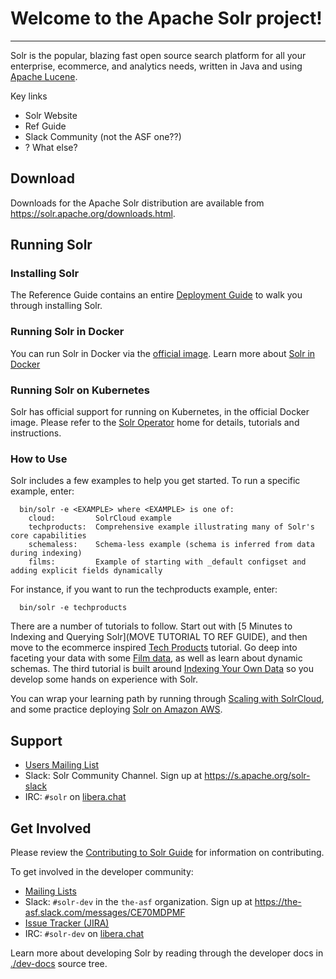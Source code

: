 <!--
    Licensed to the Apache Software Foundation (ASF) under one or more
    contributor license agreements.  See the NOTICE file distributed with
    this work for additional information regarding copyright ownership.
    The ASF licenses this file to You under the Apache License, Version 2.0
    the "License"); you may not use this file except in compliance with
    the License.  You may obtain a copy of the License at

        http://www.apache.org/licenses/LICENSE-2.0

    Unless required by applicable law or agreed to in writing, software
    distributed under the License is distributed on an "AS IS" BASIS,
    WITHOUT WARRANTIES OR CONDITIONS OF ANY KIND, either express or implied.
    See the License for the specific language governing permissions and
    limitations under the License.
 -->

# Welcome to the Apache Solr project!
-----------------------------------

Solr is the popular, blazing fast open source search platform for all your
enterprise, ecommerce, and analytics needs,
written in Java and using [Apache Lucene](https://lucene.apache.org/).

Key links
  - Solr Website
  - Ref Guide
  - Slack Community (not the ASF one??)
  - ? What else?


## Download

Downloads for the Apache Solr distribution are available from https://solr.apache.org/downloads.html.

## Running Solr

### Installing Solr

The Reference Guide contains an entire  [Deployment Guide](https://solr.apache.org/guide/solr/latest/deployment-guide/system-requirements.html) to walk you through installing Solr.

### Running Solr in Docker

You can run Solr in Docker via the [official image](https://hub.docker.com/_/solr).
Learn more about [Solr in Docker](https://solr.apache.org/guide/solr/latest/deployment-guide/solr-in-docker.html)

### Running Solr on Kubernetes

Solr has official support for running on Kubernetes, in the official Docker image.
Please refer to the [Solr Operator](https://solr.apache.org/operator) home for details, tutorials and instructions.

### How to Use

Solr includes a few examples to help you get started. To run a specific example, enter:

```
  bin/solr -e <EXAMPLE> where <EXAMPLE> is one of:
    cloud:         SolrCloud example
    techproducts:  Comprehensive example illustrating many of Solr's core capabilities
    schemaless:    Schema-less example (schema is inferred from data during indexing)
    films:         Example of starting with _default configset and adding explicit fields dynamically    
```

For instance, if you want to run the techproducts example, enter:

```
  bin/solr -e techproducts
```

There are a number of tutorials to follow.  Start out with [5 Minutes to Indexing and Querying Solr](MOVE TUTORIAL TO REF GUIDE),
and then move to the ecommerce inspired [Tech Products](https://solr.apache.org/guide/solr/latest/getting-started/tutorial-techproducts.html) tutorial.   Go deep into faceting your data with some [Film data](https://solr.apache.org/guide/solr/latest/getting-started/tutorial-films.html), as well as learn about dynamic schemas.   The third tutorial is built around [Indexing Your Own Data](https://solr.apache.org/guide/solr/latest/getting-started/tutorial-diy.html) so you develop some hands on experience with Solr.

You can wrap your learning path by running through [Scaling with SolrCloud](https://solr.apache.org/guide/solr/latest/getting-started/tutorial-solrcloud.html),
and some practice deploying [Solr on Amazon AWS](https://solr.apache.org/guide/solr/latest/getting-started/tutorial-aws.html).


## Support

- [Users Mailing List](https://solr.apache.org/community.html#mailing-lists-chat)
- Slack: Solr Community Channel.  Sign up at https://s.apache.org/solr-slack
- IRC: `#solr` on [libera.chat](https://web.libera.chat/?channels=#solr)


## Get Involved
Please review the [Contributing to Solr Guide](https://cwiki.apache.org/confluence/display/solr/HowToContribute)
for information on contributing.

To get involved in the developer community:

- [Mailing Lists](https://solr.apache.org/community.html#mailing-lists-chat)
- Slack: `#solr-dev` in the `the-asf` organization.  Sign up at https://the-asf.slack.com/messages/CE70MDPMF
- [Issue Tracker (JIRA)](https://issues.apache.org/jira/browse/SOLR)
- IRC: `#solr-dev` on [libera.chat](https://web.libera.chat/?channels=#solr-dev)

Learn more about developing Solr by reading through the developer docs in [./dev-docs](./dev-docs) source tree.
